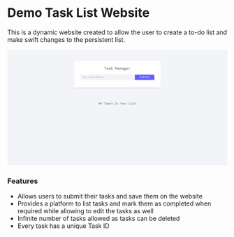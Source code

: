 # Demo Task List Website
This is a dynamic website created to allow the user to create a to-do list and make swift changes to the persistent list.<br>

![demo](https://github.com/EchoCoder1729/Task-Manager/blob/main/Task%20Manager.gif)

<h3>Features</h3>
<ul>
  <li>Allows users to submit their tasks and save them on the website</li>
  <li>Provides a platform to list tasks and mark them as completed when required while allowing to edit the tasks as well</li>
  <li>Infinite number of tasks allowed as tasks can be deleted</li>
  <li>Every task has a unique Task ID</li>
</ul>
